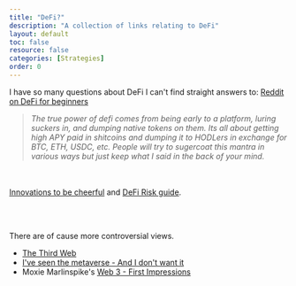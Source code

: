 ```yaml
---
title: "DeFi?"
description: "A collection of links relating to DeFi"
layout: default
toc: false
resource: false
categories: [Strategies]
order: 0
---
```


I have so many questions about DeFi I can't find straight answers to: [Reddit on DeFi for beginners](https://www.reddit.com/r/defi/comments/so1ns8/i_have_so_many_questions_about_defi_i_cant_find)

> _The true power of defi comes from being early to a platform, luring suckers in, and dumping native tokens on them. Its all about getting high APY paid in 
> shitcoins and dumping it to HODLers in exchange for BTC, ETH, USDC, etc.
> People will try to sugercoat this mantra in various ways but just keep what I said in the back of your mind._

<br><br>
[Innovations to be cheerful](https://twitter.com/CroissantEth/status/1430293254684151808?s=20) and [DeFi Risk guide](https://defiyield-app-guides.medium.com/how-to-avoid-getting-rekt-with-yield-farming-7e558ce08ea1).

<br><br>

There are of cause more controversial views.

- [The Third Web](https://tante.cc/2021/12/17/the-third-web/)
- [I've seen the metaverse - And I don't want it](https://www.theguardian.com/games/2022/jan/25/ive-seen-the-metaverse-and-i-dont-want-it)
- Moxie Marlinspike's [Web 3 - First Impressions](https://moxie.org/2022/01/07/web3-first-impressions.html)

